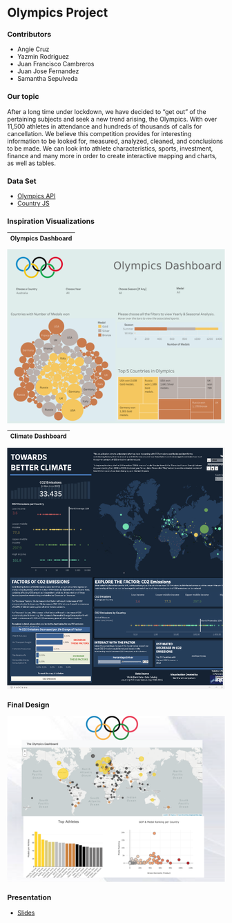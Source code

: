 # Olympics Project
### Contributors
+ Angie Cruz
+ Yazmin Rodriguez
+ Juan Francisco Cambreros
+ Juan Jose Fernandez
+ Samantha Sepulveda

### Our topic
After a long time under lockdown, we have decided to “get out” of the pertaining subjects and seek a new trend arising, the Olympics. With over 11,500 athletes in attendance and hundreds of thousands of calls for cancellation. We believe this competition provides for interesting information to be looked for, measured, analyzed, cleaned, and conclusions to be made. We can look into athlete characteristics, sports, investment, finance and many more in order to create interactive mapping and charts, as well as tables. 

### Data Set
* [Olympics API](https://olympicsapi.docs.apiary.io/)
* [Country JS](https://country.js.org/)

### Inspiration Visualizations
| Olympics Dashboard |
| --- |
![Inspo 2](readme_images/Inspo%202.png)

| Climate Dashboard |
| --- |
![Inspo 3](readme_images/Inspo%203.png)

### Final Design 
![Inspo 1](readme_images/image.png)

### Presentation
* [Slides](https://docs.google.com/presentation/d/1cqn5UhNSXmkXvAfl1NeGoS3MglIUvNuQ/edit#slide=id.p2/)




